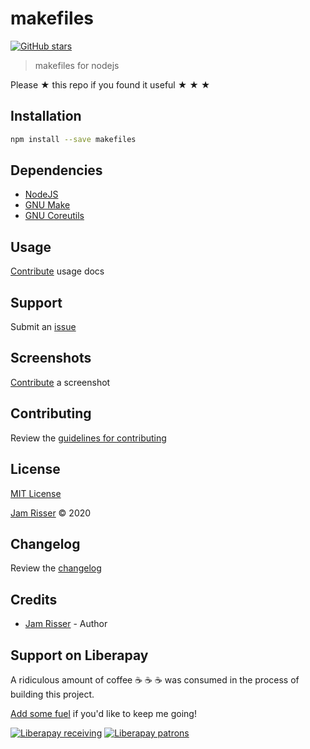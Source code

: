 # makefiles

[![GitHub stars](https://img.shields.io/github/stars/codejamninja/makefiles.svg?style=social&label=Stars)](https://github.com/codejamninja/makefiles)

> makefiles for nodejs

Please ★ this repo if you found it useful ★ ★ ★

## Installation

```sh
npm install --save makefiles
```

## Dependencies

- [NodeJS](https://nodejs.org)
- [GNU Make](https://www.gnu.org/software/make)
- [GNU Coreutils](https://www.gnu.org/software/coreutils)

## Usage

[Contribute](https://github.com/codejamninja/makefiles/blob/master/CONTRIBUTING.md) usage docs

## Support

Submit an [issue](https://github.com/codejamninja/makefiles/issues/new)

## Screenshots

[Contribute](https://github.com/codejamninja/makefiles/blob/master/CONTRIBUTING.md) a screenshot

## Contributing

Review the [guidelines for contributing](https://github.com/codejamninja/makefiles/blob/master/CONTRIBUTING.md)

## License

[MIT License](https://github.com/codejamninja/makefiles/blob/master/LICENSE)

[Jam Risser](https://codejam.ninja) © 2020

## Changelog

Review the [changelog](https://github.com/codejamninja/makefiles/blob/master/CHANGELOG.md)

## Credits

- [Jam Risser](https://codejam.ninja) - Author

## Support on Liberapay

A ridiculous amount of coffee ☕ ☕ ☕ was consumed in the process of building this project.

[Add some fuel](https://liberapay.com/codejamninja/donate) if you'd like to keep me going!

[![Liberapay receiving](https://img.shields.io/liberapay/receives/codejamninja.svg?style=flat-square)](https://liberapay.com/codejamninja/donate)
[![Liberapay patrons](https://img.shields.io/liberapay/patrons/codejamninja.svg?style=flat-square)](https://liberapay.com/codejamninja/donate)
